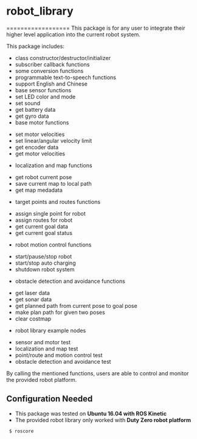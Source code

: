 # robot_library
==================
This package is for any user to integrate their higher level application into the current robot system.

This package includes:
  * class constructor/destructor/initializer
  * subscriber callback functions
  * some conversion functions
  * programmable text-to-speech functions 
   * support English and Chinese
  * base sensor functions
   * set LED color and mode
   * set sound 
   * get battery data
   * get gyro data
  * base motor functions
   - set motor velocities
   - set linear/angular velocity limit
   - get encoder data
   - get motor velocities
  * localization and map functions
   - get robot current pose
   - save current map to local path
   - get map medadata
  * target points and routes functions
   - assign single point for robot
   - assign routes for robot
   - get current goal data
   - get current goal status
  * robot motion control functions
   - start/pause/stop robot
   - start/stop auto charging
   - shutdown robot system
  * obstacle detection and avoidance functions
   - get laser data
   - get sonar data
   - get planned path from current pose to goal pose
   - make plan path for given two poses
   - clear costmap
  * robot library example nodes
   - sensor and motor test
   - localization and map test
   - point/route and motion control test
   - obstacle detection and avoidance test
  
By calling the mentioned functions, users are able to control and monitor the provided robot platform.

## Configuration Needed
 * This package was tested on <strong> Ubuntu 16.04 with ROS Kinetic </strong>
 * The provided robot library only worked with <strong> Duty Zero robot platform </strong>

```
 $ roscore
```
